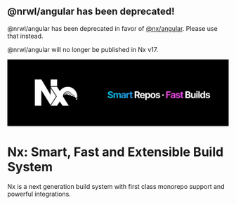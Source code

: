 ## @nrwl/angular has been deprecated!

@nrwl/angular has been deprecated in favor of [@nx/angular](https://www.npmjs.com/package/@nx/angular). Please use that instead.

@nrwl/angular will no longer be published in Nx v17.

<p style="text-align: center;"><img src="https://raw.githubusercontent.com/nrwl/nx/master/images/nx.png" width="600" alt="Nx - Smart, Fast and Extensible Build System"></p>

# Nx: Smart, Fast and Extensible Build System

Nx is a next generation build system with first class monorepo support and powerful integrations.
